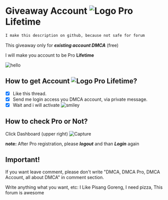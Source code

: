 # Giveaway Account ![Logo](https://github.com/TrashGirl/Giveaway/blob/master/dmca_logo.png) Pro Lifetime 
```bash
I make this description on github, because not safe for forum
```
This giveaway only for __*existing account DMCA*__ (free)

I will make you account to be Pro __Lifetime__

![hello](https://github.com/TrashGirl/Giveaway/blob/master/Capture2.JPG)


## How to get Account ![Logo](https://github.com/TrashGirl/Giveaway/blob/master/dmca_logo.png) Pro Lifetime?

- [x] Like this thread.
- [x] Send me login access you DMCA account, via private message.
- [x] Wait and i will activate  ![smiley](https://github.com/TrashGirl/Giveaway/blob/master/smiley.png)

## How to check Pro or Not?
Click Dashboard (upper right) ![Capture](https://github.com/TrashGirl/Giveaway/blob/master/picture.png)

__note:__ After Pro registration, please __*logout*__ and than __*Login*__ again


## Important!
If you want leave comment, please don't write "DMCA, DMCA Pro, DMCA Account, all about DMCA" in comment section. 

Write anything what you want, etc: I Like Pisang Goreng, I need pizza, This forum is awesome
